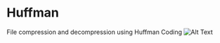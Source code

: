 # Huffman
File compression and decompression using Huffman Coding
![Alt Text](https://media.giphy.com/media/tRdW3zuASNvxwmUEtv/giphy.gif)